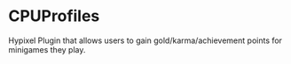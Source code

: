 # CPUProfiles
Hypixel Plugin that allows users to gain gold/karma/achievement points for minigames they play. 
